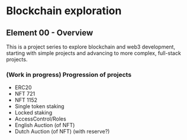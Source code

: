 # Blockchain exploration

## Element 00 - Overview

This is a project series to explore blockchain and web3 development, starting with simple projects and advancing to more complex, full-stack projects.

### (Work in progress) Progression of projects

* ERC20
* NFT 721
* NFT 1152
* Single token staking
* Locked staking
* AccessControl/Roles
* English Auction (of NFT)
* Dutch Auction (of NFT) (with reserve?)
